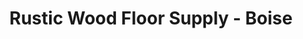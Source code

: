---
title: "Rustic Wood Floor Supply - Boise"
url: /boise/rustic-wood-floor-supply-boise/
shop: Fußböden
---